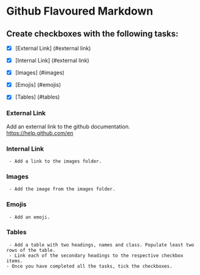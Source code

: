 # Github Flavoured Markdown

## Create checkboxes with the following tasks: 

- [X] [External Link] (#external link)
- [X] [Internal Link] (#external link)
- [X] [Images] (#images)
- [X] [Emojis] (#emojis)
- [X] [Tables] (#tables)


### External Link
 Add an external link to the github documentation. https://help.github.com/en
 
 
### Internal Link
     - Add a link to the images folder.
 
 
### Images
     
     - Add the image from the images folder. 
 
 
### Emojis
     - Add an emoji. 
 
 
### Tables
     - Add a table with two headings, names and class. Populate least two rows of the table.
     - Link each of the secondary headings to the respective checkbox items.
    - Once you have completed all the tasks, tick the checkboxes.

